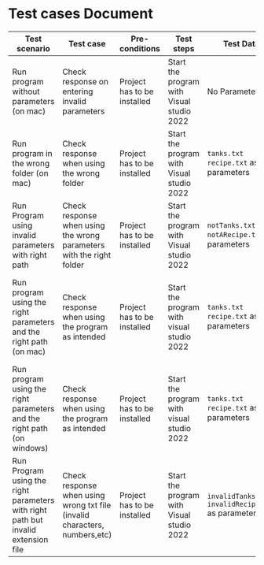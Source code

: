 # Test cases Document

| Test scenario | Test case | Pre-conditions  | Test steps  | Test Data | Expected result  | Actual result | Pass/Fail |
|---|---|---|---|---|---|---|---|
| Run program without parameters (on mac) |  Check response on entering invalid parameters | Project has to be installed  | Start the program with Visual studio 2022 | No Parameter | An error about wrong indexes should appear |  `Error occurred: System.IndexOutOfRangeException: Index was outside the bounds of the array.`| <span style="color:green">Pass</span>|
| Run program in the wrong folder (on mac) |  Check response when using the wrong folder | Project has to be installed  | Start the program with Visual studio 2022 | `tanks.txt recipe.txt` as parameters | An error sayong 'file could not be found' should appear | ```Error occurred: System.IO.FileNotFoundException: Could not find file: '"Path used"/recipe.txt'```| <span style="color:green">Pass</span>|
| Run Program using invalid parameters with right path | Check response when using the wrong parameters with the right folder | Project has to be installed | Start the program with Visual studio 2022 | `notTanks.txt notARecipe.txt` as parameters | An error saying 'could not find files' should appear | ```Error occurred: System.IO.FileNotFoundException: Could not find file '"Path used"/NotARecipe.txt'.``` | <span style="color:green">Pass</span> |
|  Run program using the right parameters and the right path (on mac) | Check response when using the program as intended| Project has to be installed | Start the program with visual studio 2022 | ```tanks.txt recipe.txt``` as parameters | The program should print the resulting recipe, the tanks needed etc | The Program print the right recipe and every information related to the result but it couldn't create the folder as intended |<span style="color:red">Fail</span> |
|  Run program using the right parameters and the right path (on windows) | Check response when using the program as intended| Project has to be installed | Start the program with visual studio 2022 | ```tanks.txt recipe.txt``` as parameters | The program should print the resulting recipe, the tanks needed etc | The Program print the right recipe and every information related to the result and the folder has been created correctly |<span style="color:green">Pass</span> |
| Run Program using the right parameters with right path but invalid extension file | Check response when using wrong txt file (invalid characters, numbers,etc) | Project has to be installed | Start the program with Visual studio 2022 | `invalidTanks.dmg invalidRecipe.dmg` as parameters | An error saying 'String wrong format' should appear | ```Error occurred: System.FormatException: Input string was not in a correct format.``` | <span style="color:green">Pass</span> |
